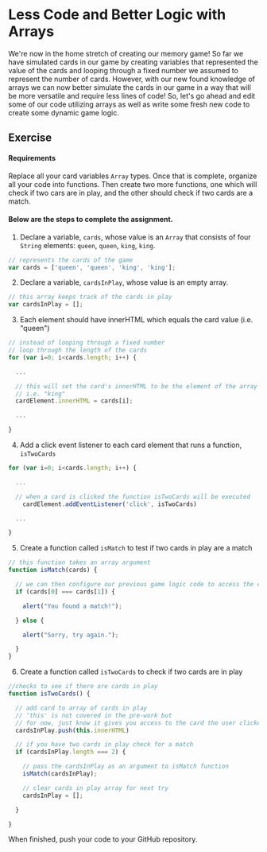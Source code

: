 # Less Code and Better Logic with Arrays

We're now in the home stretch of creating our memory game! So far we have simulated cards in our game by creating variables that represented the value of the cards and looping through a fixed number we assumed to represent the number of cards. However, with our new found knowledge of arrays we can now better simulate the cards in our game in a way that will be more versatile and require less lines of code! So, let's go ahead and edit some of our code utilizing arrays as well as write some fresh new code to create some dynamic game logic.

## Exercise

#### Requirements

Replace all your card variables `Array` types. Once that is complete, organize all your code into functions. Then create two more functions, one which will check if two cars are in play, and the other should check if two cards are a match.

#### Below are the steps to complete the assignment.

1) Declare a variable, `cards`, whose value is an `Array` that consists of four `String` elements: `queen`, `queen`, `king`, `king`.

```js
// represents the cards of the game
var cards = ['queen', 'queen', 'king', 'king'];
 ```

2) Declare a variable, `cardsInPlay`, whose value is an empty array.

```js
// this array keeps track of the cards in play
var cardsInPlay = [];
```

3) Each element should have innerHTML which equals the card value (i.e. "queen")

```js
// instead of looping through a fixed number
// loop through the length of the cards
for (var i=0; i<cards.length; i++) {

  ...

  // this will set the card's innerHTML to be the element of the array
  // i.e. "king"
  cardElement.innerHTML = cards[i];

  ...

}
```

4) Add a click event listener to each card element that runs a function, `isTwoCards`

```js
for (var i=0; i<cards.length; i++) {

  ...

  // when a card is clicked the function isTwoCards will be executed
    cardElement.addEventListener('click', isTwoCards)

  ...

}

```

5) Create a function called `isMatch` to test if two cards in play are a match

```js
// this function takes an array argument
function isMatch(cards) {

  // we can then configure our previous game logic code to access the cards
  if (cards[0] === cards[1]) {

    alert("You found a match!");

  } else {

    alert("Sorry, try again.");

  }
}
```

6) Create a function called `isTwoCards` to check if two cards are in play

```js
//checks to see if there are cards in play
function isTwoCards() {

  // add card to array of cards in play
  // 'this' is not covered in the pre-work but
  // for now, just know it gives you access to the card the user clicked on
  cardsInPlay.push(this.innerHTML)

  // if you have two cards in play check for a match
  if (cardsInPlay.length === 2) {

    // pass the cardsInPlay as an argument to isMatch function
    isMatch(cardsInPlay);

    // clear cards in play array for next try
    cardsInPlay = [];

  }

}
```

When finished, push your code to your GitHub repository.